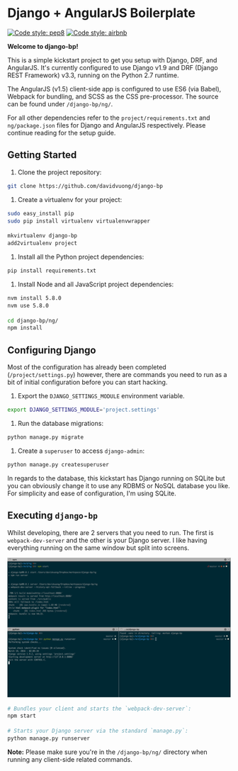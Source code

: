 # Django + AngularJS Boilerplate

[![Code style: pep8](https://img.shields.io/badge/code%20style-pep8-yellow.svg?style=flat-square)](https://www.python.org/dev/peps/pep-0008/)
[![Code style: airbnb](https://img.shields.io/badge/code%20style-airbnb-blue.svg?style=flat-square)](https://github.com/airbnb/javascript)

**Welcome to django-bp!**

This is a simple kickstart project to get you setup with Django, DRF, and AngularJS. It's currently configured to use Django v1.9 and DRF (Django REST Framework) v3.3, running on the Python 2.7 runtime.

The AngularJS (v1.5) client-side app is configured to use ES6 (via Babel), Webpack for bundling, and SCSS as the CSS pre-processor. The source can be found under `/django-bp/ng/`.

For all other dependencies refer to the `project/requirements.txt` and `ng/package.json` files for Django and AngularJS respectively. Please continue reading for the setup guide.

## Getting Started

1. Clone the project repository:

  ```bash
  git clone https://github.com/davidvuong/django-bp
  ```

1. Create a virtualenv for your project:

  ```bash
  sudo easy_install pip
  sudo pip install virtualenv virtualenvwrapper
  
  mkvirtualenv django-bp
  add2virtualenv project
  ```

1. Install all the Python project dependencies:

  ```bash
  pip install requirements.txt
  ```

1. Install Node and all JavaScript project dependencies:

  ```bash
  nvm install 5.8.0
  nvm use 5.8.0
  
  cd django-bp/ng/
  npm install
  ```

## Configuring Django

Most of the configuration has already been completed (`/project/settings.py`) however, there are commands you need to run as a bit of initial configuration before you can start hacking.

1. Export the `DJANGO_SETTINGS_MODULE` environment variable.

  ```bash
  export DJANGO_SETTINGS_MODULE='project.settings'
  ```

1. Run the database migrations:

  ```bash
  python manage.py migrate
  ```

1. Create a `superuser` to access `django-admin`:

  ```bash
  python manage.py createsuperuser
  ```

In regards to the database, this kickstart has Django running on SQLite but you can obviously change it to use any RDBMS or NoSQL database you like. For simplicity and ease of configuration, I'm using SQLite.

## Executing `django-bp`

Whilst developing, there are 2 servers that you need to run. The first is `webpack-dev-server` and the other is your Django server. I like having everything running on the same window but split into screens.

![](assets/terminal.png)

```bash
# Bundles your client and starts the `webpack-dev-server`:
npm start

# Starts your Django server via the standard `manage.py`:
python manage.py runserver
```

**Note:** Please make sure you're in the `/django-bp/ng/` directory when running any client-side related commands.
